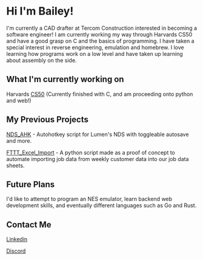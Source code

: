 # Hi I'm Bailey!
I'm currently a CAD drafter at Tercom Construction interested in becoming a software engineer! I am currently working my way through Harvards CS50 and have a good grasp on C and the basics of programming. I have taken a special interest in reverse engineering, emulation and homebrew. I love learning how programs work on a low level and have taken up learning about assembly on the side.

## What I'm currently working on
Harvards [CS50](https://cs50.harvard.edu/x/2023/) (Currently finished with C, and am proceeding onto python and web!)

## My Previous Projects
[NDS_AHK](https://github.com/Frolie/NDS_AHK) - Autohotkey script for Lumen's NDS with toggleable autosave and more.

[FTTT_Excel_Import](https://github.com/Frolie/FTTT-Excel-Import) - A python script made as a proof of concept to automate importing job data from weekly customer data into our job data sheets.

## Future Plans
I'd like to attempt to program an NES emulator, learn backend web development skills, and eventually different languages such as Go and Rust.

## Contact Me
[Linkedin](https://www.linkedin.com/in/preston-williamson-92431422a/)

[Discord](https://discordapp.com/users/173488237195689993)
<!--
**Frolie/Frolie** is a ✨ _special_ ✨ repository because its `README.md` (this file) appears on your GitHub profile.

Here are some ideas to get you started:

- 🔭 I’m currently working on ...
- 🌱 I’m currently learning ...
- 👯 I’m looking to collaborate on ...
- 🤔 I’m looking for help with ...
- 💬 Ask me about ...
- 📫 How to reach me: ...
- 😄 Pronouns: ...
- ⚡ Fun fact: ...
-->

